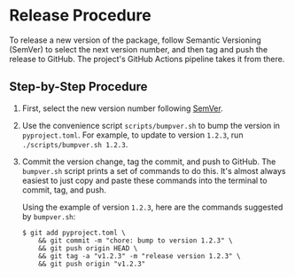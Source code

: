 # Release Procedure
To release a new version of the package, follow Semantic Versioning (SemVer) to select the next version number, and then tag and push the release to GitHub. The project's GitHub Actions pipeline takes it from there.

## Step-by-Step Procedure
1. First, select the new version number following [SemVer](https://semver.org/).
2. Use the convenience script `scripts/bumpver.sh` to bump the version in `pyproject.toml`. For example, to update to version `1.2.3`, run `./scripts/bumpver.sh 1.2.3`.
3. Commit the version change, tag the commit, and push to GitHub. The `bumpver.sh` script prints a set of commands to do this. It's almost always easiest to just copy and paste these commands into the terminal to commit, tag, and push.

    Using the example of version `1.2.3`, here are the commands suggested by `bumpver.sh`:
    ```
    $ git add pyproject.toml \
        && git commit -m "chore: bump to version 1.2.3" \
        && git push origin HEAD \
        && git tag -a "v1.2.3" -m "release version 1.2.3" \
        && git push origin "v1.2.3"
    ```